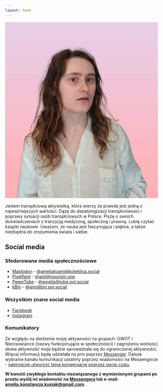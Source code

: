 ```yaml
---
layout: home
---
```


![](/assets/index/Amelia.jpg)

Jestem transpłciową aktywistką, która wierzy że prawda jest jedną z najważniejszych wartości. Dążę do depatologizacji transpłciowości i poprawy sytuacji osób transpłciowych w Polsce. Piszę o swoich doświadczeniach z tranzycją medyczną, społeczną i prawną. Lubię czytać ksiązki naukowe. Uważam, że nauka jest fascynująca i piękna, a także niezbędna do zrozumienia świata i siebie.

## Social media

### Sfederowane media społecznościowe

- [Mastodon](https://kolektiva.social/@ameliatoami) - @ameliatoami@kolektiva.social
- [Pixelfield](https://nixorgin.one/ami) - @ami@nixorgin.one
- [PeeerTube](https://tube.pol.social/a/amelia/video-channels) - @amelia@tube.pol.social
- [kBin](https://bin.pol.social/u/ami) - @ami@bin.pol.social

### Wszystkim znane social media

- [Facebook](https://www.facebook.com/amelciaoo.kusiak)
- [Instagram](https://instagram.com/amelciaao)

### Komunikatory

Ze  względu na śledzenie mojej aktywności na grupach: GWOT i Niecisowiance (nazwy funkcjonujące w społeczności) i zagrożeniu wolności słowa aktywność moja będzie sprowadzała się do ograniczonej aktywności. Więcej informacji będę udzielała na priv poprzez [Messenger](http://m.me/amelcaao.kusiak). Dalsze wybranie kanału komunikacji ustalimy poprzez wiadomości na Messengerze - [najprościej utworzyć tajną konwersacje poprzez opcje czatu](https://www.facebook.com/help/messenger-app/811527538946901).

**W kwestii zwykłego kontaktu niezwiązanego z wymienionymi grupami po prostu wyślij mi wiadomość na [Messengera](http://m.me/amelcaao.kusiak) lub e-mail: [amelia.konstancja.kusiak@gmail.com](mailto:\\amelia.konstancja.kusiak@gmail.com).**
